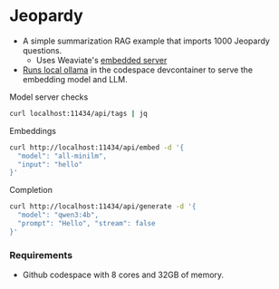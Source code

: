 # Jeopardy
- A simple summarization RAG example that imports 1000 Jeopardy questions.
  - Uses Weaviate's [embedded server](https://weaviate.io/developers/weaviate/connections/connect-embedded)
- [Runs local ollama](https://github.com/prulloac/devcontainer-features/tree/main/src/ollama) in the codespace devcontainer to serve the embedding model and LLM.

Model server checks

```bash
curl localhost:11434/api/tags | jq
```

Embeddings

```bash
curl http://localhost:11434/api/embed -d '{
  "model": "all-minilm",
  "input": "hello"
}'
```

Completion
```bash
curl http://localhost:11434/api/generate -d '{
  "model": "qwen3:4b",
  "prompt": "Hello", "stream": false
}'
```

### Requirements
- Github codespace with 8 cores and 32GB of memory.

